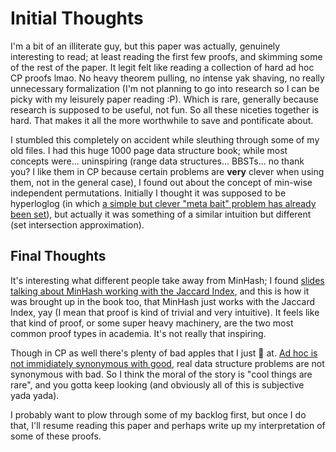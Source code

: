 # Initial Thoughts

I'm a bit of an illiterate guy, but this paper was actually, genuinely interesting to read; at least reading the first few proofs, and skimming some of the rest of the paper. It legit felt like reading a collection of hard ad hoc CP proofs lmao. No heavy theorem pulling, no intense yak shaving, no really unnecessary formalization (I'm not planning to go into research so I can be picky with my leisurely paper reading :P). Which is rare, generally because research is supposed to be useful, not fun. So all these niceties together is hard. That makes it all the more worthwhile to save and pontificate about. 

I stumbled this completely on accident while sleuthing through some of my old files. I had this huge 1000 page data structure book; while most concepts were... uninspiring (range data structures... BBSTs... no thank you? I like them in CP because certain problems are **very** clever when using them, not in the general case), I found out about the concept of min-wise independent permutations. Initially I thought it was supposed to be hyperloglog (in which [a simple but clever "meta bait" problem has already been set](https://www.acmicpc.net/problem/20603)), but actually it was something of a similar intuition but different (set intersection approximation). 

## Final Thoughts

It's interesting what different people take away from MinHash; I found [slides talking about MinHash working with the Jaccard Index](https://www-di.inf.puc-rio.br/~casanova/Disciplinas/INF1331/Slides/03.2-03.3-Shingling-MinHash.pdf), and this is how it was brought up in the book too, that MinHash just works with the Jaccard Index, yay (I mean that proof is kind of trivial and very intuitive). It feels like that kind of proof, or some super heavy machinery, are the two most common proof types in academia. It's not really that inspiring. 

Though in CP as well there's plenty of bad apples that I just 🤮 at. [Ad hoc is not immidiately synonymous with good](https://dmoj.ca/contest/dmopc21c5), real data structure problems are not synonymous with bad. So I think the moral of the story is "cool things are rare", and you gotta keep looking (and obviously all of this is subjective yada yada).

I probably want to plow through some of my backlog first, but once I do that, I'll resume reading this paper and perhaps write up my interpretation of some of these proofs. 